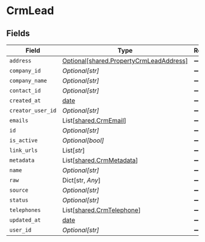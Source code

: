 # CrmLead


## Fields

| Field                                                                                    | Type                                                                                     | Required                                                                                 | Description                                                                              |
| ---------------------------------------------------------------------------------------- | ---------------------------------------------------------------------------------------- | ---------------------------------------------------------------------------------------- | ---------------------------------------------------------------------------------------- |
| `address`                                                                                | [Optional[shared.PropertyCrmLeadAddress]](../../models/shared/propertycrmleadaddress.md) | :heavy_minus_sign:                                                                       | N/A                                                                                      |
| `company_id`                                                                             | *Optional[str]*                                                                          | :heavy_minus_sign:                                                                       | N/A                                                                                      |
| `company_name`                                                                           | *Optional[str]*                                                                          | :heavy_minus_sign:                                                                       | N/A                                                                                      |
| `contact_id`                                                                             | *Optional[str]*                                                                          | :heavy_minus_sign:                                                                       | N/A                                                                                      |
| `created_at`                                                                             | [date](https://docs.python.org/3/library/datetime.html#date-objects)                     | :heavy_minus_sign:                                                                       | N/A                                                                                      |
| `creator_user_id`                                                                        | *Optional[str]*                                                                          | :heavy_minus_sign:                                                                       | N/A                                                                                      |
| `emails`                                                                                 | List[[shared.CrmEmail](../../models/shared/crmemail.md)]                                 | :heavy_minus_sign:                                                                       | N/A                                                                                      |
| `id`                                                                                     | *Optional[str]*                                                                          | :heavy_minus_sign:                                                                       | N/A                                                                                      |
| `is_active`                                                                              | *Optional[bool]*                                                                         | :heavy_minus_sign:                                                                       | N/A                                                                                      |
| `link_urls`                                                                              | List[*str*]                                                                              | :heavy_minus_sign:                                                                       | N/A                                                                                      |
| `metadata`                                                                               | List[[shared.CrmMetadata](../../models/shared/crmmetadata.md)]                           | :heavy_minus_sign:                                                                       | N/A                                                                                      |
| `name`                                                                                   | *Optional[str]*                                                                          | :heavy_minus_sign:                                                                       | N/A                                                                                      |
| `raw`                                                                                    | Dict[str, *Any*]                                                                         | :heavy_minus_sign:                                                                       | N/A                                                                                      |
| `source`                                                                                 | *Optional[str]*                                                                          | :heavy_minus_sign:                                                                       | N/A                                                                                      |
| `status`                                                                                 | *Optional[str]*                                                                          | :heavy_minus_sign:                                                                       | N/A                                                                                      |
| `telephones`                                                                             | List[[shared.CrmTelephone](../../models/shared/crmtelephone.md)]                         | :heavy_minus_sign:                                                                       | N/A                                                                                      |
| `updated_at`                                                                             | [date](https://docs.python.org/3/library/datetime.html#date-objects)                     | :heavy_minus_sign:                                                                       | N/A                                                                                      |
| `user_id`                                                                                | *Optional[str]*                                                                          | :heavy_minus_sign:                                                                       | N/A                                                                                      |